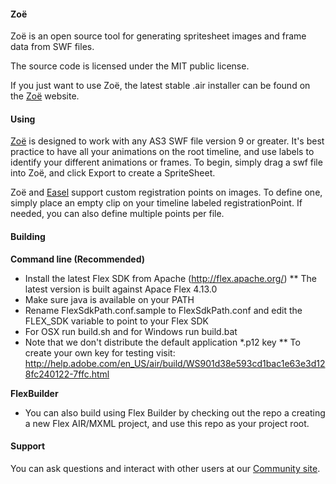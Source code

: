 #### Zoë

Zoë is an open source tool for generating spritesheet images and frame data from SWF files.

The source code is licensed under the MIT public license.

If you just want to use Zoë, the latest stable .air installer can be found on the [Zoë](http://createjs.com/zoe) website.

#### Using

[Zoë](http://www.createjs.com/#!/Zoe) is designed to work with any AS3 SWF file version 9 or greater.  It's best practice to have all your animations on the root timeline, and use labels to identify your different animations or frames.  To begin, simply drag a swf file into Zoë, and click Export to create a SpriteSheet.

Zoë and [Easel](http://www.createjs.com/#!/EaselJS) support custom registration points on images. To define one, simply place an empty clip on your timeline labeled registrationPoint.  If needed, you can also define multiple points per file.

#### Building

**Command line (Recommended)**

* Install the latest Flex SDK from Apache (http://flex.apache.org/)
** The latest version is built against Apace Flex 4.13.0
* Make sure java is available on your PATH
* Rename FlexSdkPath.conf.sample to FlexSdkPath.conf and edit the FLEX_SDK variable to point to your Flex SDK
* For OSX run build.sh and for Windows run build.bat
* Note that we don't distribute the default application *.p12 key
** To create your own key for testing visit: http://help.adobe.com/en_US/air/build/WS901d38e593cd1bac1e63e3d128fc240122-7ffc.html

**FlexBuilder**

* You can also build using Flex Builder by checking out the repo a creating a new Flex AIR/MXML project, and use this repo as your project root.

#### Support

You can ask questions and interact with other users at our [Community site](http://community.createjs.com/).
